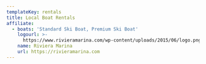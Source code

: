 ```yaml
---
templateKey: rentals
title: Local Boat Rentals
affiliate:
  - boats: 'Standard Ski Boat, Premium Ski Boat'
    logourl: >-
      https://www.rivieramarina.com/wp-content/uploads/2015/06/logo.png
    name: Riviera Marina
    url: https://rivieramarina.com
---
```


